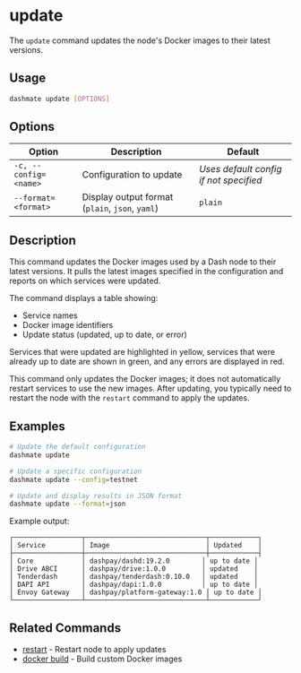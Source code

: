 # update

The `update` command updates the node's Docker images to their latest versions.

## Usage

```bash
dashmate update [OPTIONS]
```

## Options

| Option | Description | Default |
|--------|-------------|--------|
| `-c, --config=<name>` | Configuration to update | *Uses default config if not specified* |
| `--format=<format>` | Display output format (`plain`, `json`, `yaml`) | `plain` |

## Description

This command updates the Docker images used by a Dash node to their latest versions.
It pulls the latest images specified in the configuration and reports on which services were updated.

The command displays a table showing:
- Service names
- Docker image identifiers
- Update status (updated, up to date, or error)

Services that were updated are highlighted in yellow, services that were already up to date are shown in green, and any errors are displayed in red.

This command only updates the Docker images; it does not automatically restart services to use the new images.
After updating, you typically need to restart the node with the `restart` command to apply the updates.

## Examples

```bash
# Update the default configuration
dashmate update

# Update a specific configuration
dashmate update --config=testnet

# Update and display results in JSON format
dashmate update --format=json
```

Example output:
```
┌─────────────────┬──────────────────────────────┬────────────┐
│ Service         │ Image                        │ Updated    │
├─────────────────┼──────────────────────────────┼────────────┤
│ Core            │ dashpay/dashd:19.2.0        │ up to date │
│ Drive ABCI      │ dashpay/drive:1.0.0         │ updated    │
│ Tenderdash      │ dashpay/tenderdash:0.10.0   │ updated    │
│ DAPI API        │ dashpay/dapi:1.0.0          │ up to date │
│ Envoy Gateway   │ dashpay/platform-gateway:1.0 │ up to date │
└─────────────────┴──────────────────────────────┴────────────┘
```

## Related Commands

- [restart](./restart.md) - Restart node to apply updates
- [docker build](./docker/build.md) - Build custom Docker images
